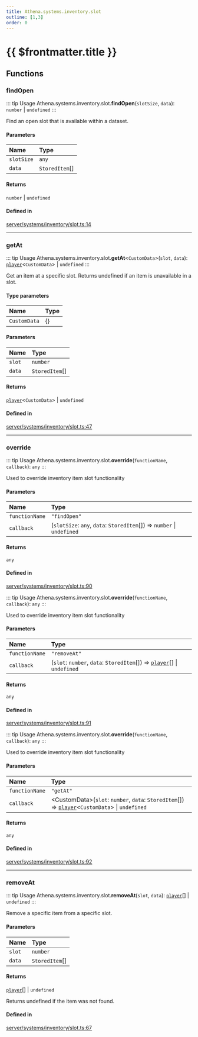 ```yaml
---
title: Athena.systems.inventory.slot
outline: [1,3]
order: 0
---
```


# {{ $frontmatter.title }}


## Functions

### findOpen

::: tip Usage
Athena.systems.inventory.slot.**findOpen**(`slotSize`, `data`): `number` \| `undefined`
:::

Find an open slot that is available within a dataset.

#### Parameters

| Name | Type |
| :------ | :------ |
| `slotSize` | `any` |
| `data` | `StoredItem`[] |

#### Returns

`number` \| `undefined`

#### Defined in

[server/systems/inventory/slot.ts:14](https://github.com/Stuyk/altv-athena/blob/41bbc82/src/core/server/systems/inventory/slot.ts#L14)

___

### getAt

::: tip Usage
Athena.systems.inventory.slot.**getAt**<`CustomData`\>(`slot`, `data`): [`player`](server_config.md#player)<`CustomData`\> \| `undefined`
:::

Get an item at a specific slot.
Returns undefined if an item is unavailable in a slot.

#### Type parameters

| Name | Type |
| :------ | :------ |
| `CustomData` | {} |

#### Parameters

| Name | Type |
| :------ | :------ |
| `slot` | `number` |
| `data` | `StoredItem`[] |

#### Returns

[`player`](server_config.md#player)<`CustomData`\> \| `undefined`

#### Defined in

[server/systems/inventory/slot.ts:47](https://github.com/Stuyk/altv-athena/blob/41bbc82/src/core/server/systems/inventory/slot.ts#L47)

___

### override

::: tip Usage
Athena.systems.inventory.slot.**override**(`functionName`, `callback`): `any`
:::

Used to override inventory item slot functionality

#### Parameters

| Name | Type |
| :------ | :------ |
| `functionName` | ``"findOpen"`` |
| `callback` | (`slotSize`: `any`, `data`: `StoredItem`[]) => `number` \| `undefined` |

#### Returns

`any`

#### Defined in

[server/systems/inventory/slot.ts:90](https://github.com/Stuyk/altv-athena/blob/41bbc82/src/core/server/systems/inventory/slot.ts#L90)

::: tip Usage
Athena.systems.inventory.slot.**override**(`functionName`, `callback`): `any`
:::

Used to override inventory item slot functionality

#### Parameters

| Name | Type |
| :------ | :------ |
| `functionName` | ``"removeAt"`` |
| `callback` | (`slot`: `number`, `data`: `StoredItem`[]) => [`player`](server_config.md#player)[] \| `undefined` |

#### Returns

`any`

#### Defined in

[server/systems/inventory/slot.ts:91](https://github.com/Stuyk/altv-athena/blob/41bbc82/src/core/server/systems/inventory/slot.ts#L91)

::: tip Usage
Athena.systems.inventory.slot.**override**(`functionName`, `callback`): `any`
:::

Used to override inventory item slot functionality

#### Parameters

| Name | Type |
| :------ | :------ |
| `functionName` | ``"getAt"`` |
| `callback` | <CustomData\>(`slot`: `number`, `data`: `StoredItem`[]) => [`player`](server_config.md#player)<`CustomData`\> \| `undefined` |

#### Returns

`any`

#### Defined in

[server/systems/inventory/slot.ts:92](https://github.com/Stuyk/altv-athena/blob/41bbc82/src/core/server/systems/inventory/slot.ts#L92)

___

### removeAt

::: tip Usage
Athena.systems.inventory.slot.**removeAt**(`slot`, `data`): [`player`](server_config.md#player)[] \| `undefined`
:::

Remove a specific item from a specific slot.

#### Parameters

| Name | Type |
| :------ | :------ |
| `slot` | `number` |
| `data` | `StoredItem`[] |

#### Returns

[`player`](server_config.md#player)[] \| `undefined`

Returns undefined if the item was not found.

#### Defined in

[server/systems/inventory/slot.ts:67](https://github.com/Stuyk/altv-athena/blob/41bbc82/src/core/server/systems/inventory/slot.ts#L67)
